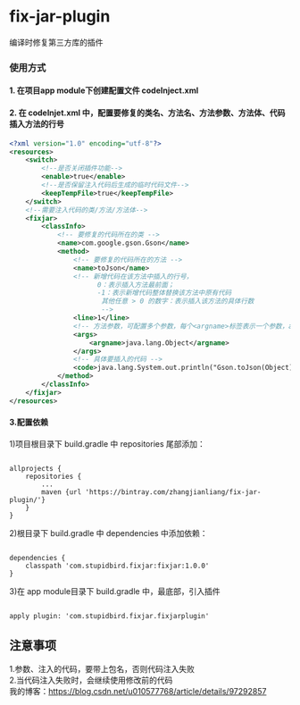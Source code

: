 # fix-jar-plugin
编译时修复第三方库的插件

### 使用方式
#### 1. 在项目app module下创建配置文件  codeInject.xml
#### 2. 在 codeInjet.xml 中，配置要修复的类名、方法名、方法参数、方法体、代码插入方法的行号
```xml
<?xml version="1.0" encoding="utf-8"?>
<resources>
    <switch>
        <!--是否关闭插件功能-->
        <enable>true</enable>
        <!--是否保留注入代码后生成的临时代码文件-->
        <keepTempFile>true</keepTempFile>
    </switch>
    <!--需要注入代码的类/方法/方法体-->
    <fixjar>
        <classInfo>
            <!-- 要修复的代码所在的类 -->
            <name>com.google.gson.Gson</name>
            <method>
                <!-- 要修复的代码所在的方法 -->
                <name>toJson</name>
                <!-- 新增代码在该方法中插入的行号，
                      0：表示插入方法最前面；
                      -1：表示新增代码整体替换该方法中原有代码
                       其他任意 > 0 的数字：表示插入该方法的具体行数
                       -->
                <line>1</line>
                <!-- 方法参数，可配置多个参数，每个<argname>标签表示一个参数，argname标签的上下顺序代表方法中参数的先后顺序 -->
                <args>
                    <argname>java.lang.Object</argname>
                </args>
                <!-- 具体要插入的代码 -->
                <code>java.lang.System.out.println("Gson.toJson(Object)注入代码成功");</code>
            </method>
        </classInfo>
    </fixjar>
</resources>
```
#### 3.配置依赖
1)项目根目录下 build.gradle 中 repositories 尾部添加：
<pre><code>
allprojects {
    repositories {
        ...
        maven {url 'https://bintray.com/zhangjianliang/fix-jar-plugin/'}
    }
}
</code></pre>
2)根目录下 build.gradle 中  dependencies 中添加依赖：
<pre><code>
dependencies {
    classpath 'com.stupidbird.fixjar:fixjar:1.0.0'
}
</code></pre>
3)在 app module目录下 build.gradle 中，最底部，引入插件
<pre><code>
apply plugin: 'com.stupidbird.fixjar.fixjarplugin'
</code></pre>



## 注意事项
   1.参数、注入的代码，要带上包名，否则代码注入失败  
   2.当代码注入失败时，会继续使用修改前的代码  
   我的博客：https://blog.csdn.net/u010577768/article/details/97292857
